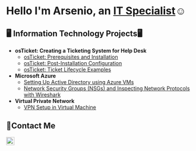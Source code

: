 <h1>Hello I'm Arsenio, an <a href="https://www.linkedin.com/in/joel-joseph-768b8a270/">IT Specialist</a>☺</h1>

<h2>🖥️ Information Technology Projects🖥</h2>

- <b> osTicket: Creating a Ticketing System for Help Desk </b>
  - [osTicket: Prerequisites and Installation](https://github.com/Arsenio-89/osticket-prereqs)
  - [osTicket: Post-Installation Configuration](https://github.com/Arsenio89/post-install-config)
  - [osTicket: Ticket Lifecycle Examples](https://github.com/Arsenio-89/ticket-lifecycle)
- <b>Microsoft Azure</b>
  - [Setting Up Active Directory using Azure VMs](https://github.com/Arsenio-89/configure-ad)
  - [Network Security Groups (NSGs) and Inspecting Network Protocols with Wireshark](https://github.com/Arsenio-89/azure-network-protocols)
- <b>Virtual Private Network</b>
  - [VPN Setup in Virtual Machine ](https://github.com/Arsenio-89/Setting-UP-A-VPN)

<h2>📩Contact Me</h2>

[<img align="left" alt="Josh | LinkedIn" width="22px" src="https://cdn.jsdelivr.net/npm/simple-icons@v3/icons/linkedin.svg" />][linkedin]

[linkedin]:https://www.linkedin.com/in/arsenio-sylvester89
